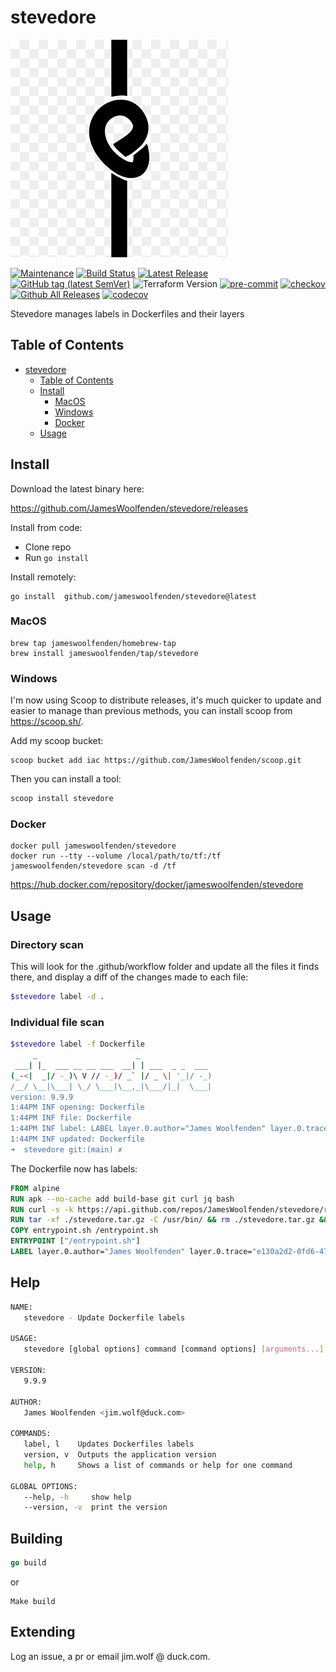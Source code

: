 # stevedore

![alt text](stevedore.jfif "Stevedore")

[![Maintenance](https://img.shields.io/badge/Maintained%3F-yes-green.svg)](https://GitHub.com/jameswoolfenden/stevedore/graphs/commit-activity)
[![Build Status](https://github.com/JamesWoolfenden/stevedore/workflows/CI/badge.svg?branch=main)](https://github.com/JamesWoolfenden/stevedore)
[![Latest Release](https://img.shields.io/github/release/JamesWoolfenden/stevedore.svg)](https://github.com/JamesWoolfenden/stevedore/releases/latest)
[![GitHub tag (latest SemVer)](https://img.shields.io/github/tag/JamesWoolfenden/stevedore.svg?label=latest)](https://github.com/JamesWoolfenden/stevedore/releases/latest)
![Terraform Version](https://img.shields.io/badge/tf-%3E%3D0.14.0-blue.svg)
[![pre-commit](https://img.shields.io/badge/pre--commit-enabled-brightgreen?logo=pre-commit&logoColor=white)](https://github.com/pre-commit/pre-commit)
[![checkov](https://img.shields.io/badge/checkov-verified-brightgreen)](https://www.checkov.io/)
[![Github All Releases](https://img.shields.io/github/downloads/jameswoolfenden/stevedore/total.svg)](https://github.com/JamesWoolfenden/stevedore/releases)
[![codecov](https://codecov.io/gh/JamesWoolfenden/stevedore/graph/badge.svg?token=PT5FSJF2U3)](https://codecov.io/gh/JamesWoolfenden/stevedore)

Stevedore manages labels in Dockerfiles and their layers

## Table of Contents

<!--toc:start-->
- [stevedore](#stevedore)
  - [Table of Contents](#table-of-contents)
  - [Install](#install)
    - [MacOS](#macos)
    - [Windows](#windows)
    - [Docker](#docker)
  - [Usage](#usage)

<!--toc:end-->

## Install

Download the latest binary here:

<https://github.com/JamesWoolfenden/stevedore/releases>

Install from code:

- Clone repo
- Run `go install`

Install remotely:

```shell
go install  github.com/jameswoolfenden/stevedore@latest
```

### MacOS

```shell
brew tap jameswoolfenden/homebrew-tap
brew install jameswoolfenden/tap/stevedore
```

### Windows

I'm now using Scoop to distribute releases,
it's much quicker to update and easier to manage than previous methods,
you can install scoop from <https://scoop.sh/>.

Add my scoop bucket:

```shell
scoop bucket add iac https://github.com/JamesWoolfenden/scoop.git
```

Then you can install a tool:

```bash
scoop install stevedore
```

### Docker

```shell
docker pull jameswoolfenden/stevedore
docker run --tty --volume /local/path/to/tf:/tf jameswoolfenden/stevedore scan -d /tf
```

<https://hub.docker.com/repository/docker/jameswoolfenden/stevedore>

## Usage

### Directory scan

This will look for the .github/workflow folder and update all the files it finds
there, and display a diff of the changes made to each file:

```bash
$stevedore label -d .
```

### Individual file scan

```bash
$stevedore label -f Dockerfile
     _                      _
 ___| |_  ___ __ __ ___  __| | ___  _ _  ___
(_-<|  _|/ -_)\ V // -_)/ _` |/ _ \| '_|/ -_)
/__/ \__|\___| \_/ \___|\__,_|\___/|_|  \___|
version: 9.9.9
1:44PM INF opening: Dockerfile
1:44PM INF file: Dockerfile
1:44PM INF label: LABEL layer.0.author="James Woolfenden" layer.0.trace="e130a2d2-0fd6-47b5-a32b-52c408e939e4" layer.0.tool="stevedore"
1:44PM INF updated: Dockerfile
➜  stevedore git:(main) ✗
```

The Dockerfile now has labels:

```dockerfile
FROM alpine
RUN apk --no-cache add build-base git curl jq bash
RUN curl -s -k https://api.github.com/repos/JamesWoolfenden/stevedore/releases/latest | jq '.assets[] | select(.name | contains("linux_386")) | select(.content_type | contains("gzip")) | .browser_download_url' -r | awk '{print "curl -L -k " $0 " -o ./stevedore.tar.gz"}' | sh
RUN tar -xf ./stevedore.tar.gz -C /usr/bin/ && rm ./stevedore.tar.gz && chmod +x /usr/bin/stevedore && echo 'alias stevedore="/usr/bin/stevedore"' >> ~/.bashrc
COPY entrypoint.sh /entrypoint.sh
ENTRYPOINT ["/entrypoint.sh"]
LABEL layer.0.author="James Woolfenden" layer.0.trace="e130a2d2-0fd6-47b5-a32b-52c408e939e4" layer.0.tool="stevedore"
```

## Help

```bash
NAME:
   stevedore - Update Dockerfile labels

USAGE:
   stevedore [global options] command [command options] [arguments...]

VERSION:
   9.9.9

AUTHOR:
   James Woolfenden <jim.wolf@duck.com>

COMMANDS:
   label, l    Updates Dockerfiles labels
   version, v  Outputs the application version
   help, h     Shows a list of commands or help for one command

GLOBAL OPTIONS:
   --help, -h     show help
   --version, -v  print the version
```

## Building

```go
go build
```

or

```Make
Make build
```

## Extending

Log an issue, a pr or email jim.wolf @ duck.com.
